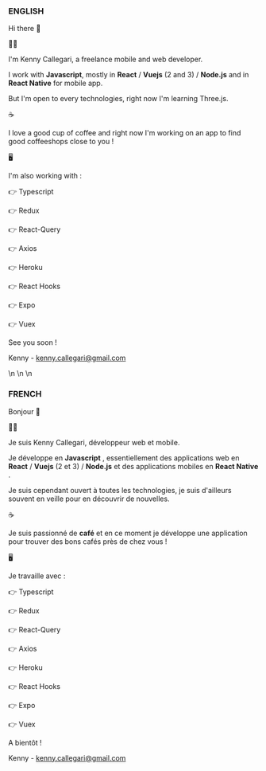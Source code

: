 ### ENGLISH

Hi there 👋

👨‍💻

I'm Kenny Callegari, a freelance mobile and web developer.

I work with **Javascript**, mostly in **React** / **Vuejs** (2 and 3) / **Node.js** and in **React Native** for mobile app.

But I'm open to every technologies, right now I'm learning Three.js.

☕

I love a good cup of coffee and right now I'm working on an app to find good coffeeshops close to you !

🖥

I'm also working with : 

👉 Typescript

👉 Redux 

👉 React-Query

👉 Axios

👉 Heroku

👉 React Hooks

👉 Expo

👉 Vuex

See you soon !

Kenny - kenny.callegari@gmail.com


\n \n \n


### FRENCH

Bonjour 👋

👨‍💻

Je suis Kenny Callegari, développeur web et mobile.

Je développe en **Javascript** , essentiellement des applications web en **React** / **Vuejs** (2 et 3) / **Node.js** et des applications mobiles en **React Native** .

Je suis cependant ouvert à toutes les technologies, je suis d'ailleurs souvent en veille pour en découvrir de nouvelles.

☕

Je suis passionné de **café** et en ce moment je développe une application pour trouver des bons cafés près de chez vous ! 

🖥

Je travaille avec : 

👉 Typescript

👉 Redux 

👉 React-Query

👉 Axios

👉 Heroku

👉 React Hooks

👉 Expo

👉 Vuex

A bientôt !

Kenny - kenny.callegari@gmail.com

